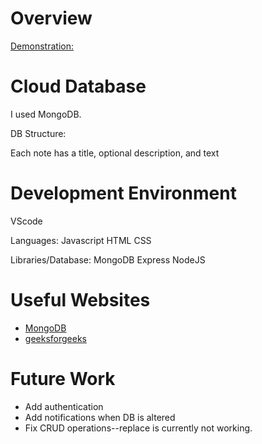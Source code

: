 # Overview

[Demonstration:](https://youtu.be/LB_O0ftHpR0)

# Cloud Database

I used MongoDB.

DB Structure: 

Each note has a title, optional description, and text

# Development Environment

VScode

Languages: 
Javascript
HTML
CSS

Libraries/Database:
MongoDB
Express
NodeJS

# Useful Websites

* [MongoDB](https://www.mongodb.com/mern-stack)
* [geeksforgeeks](https://www.geeksforgeeks.org/mern-stack/)

# Future Work

* Add authentication
* Add notifications when DB is altered
* Fix CRUD operations--replace is currently not working.
